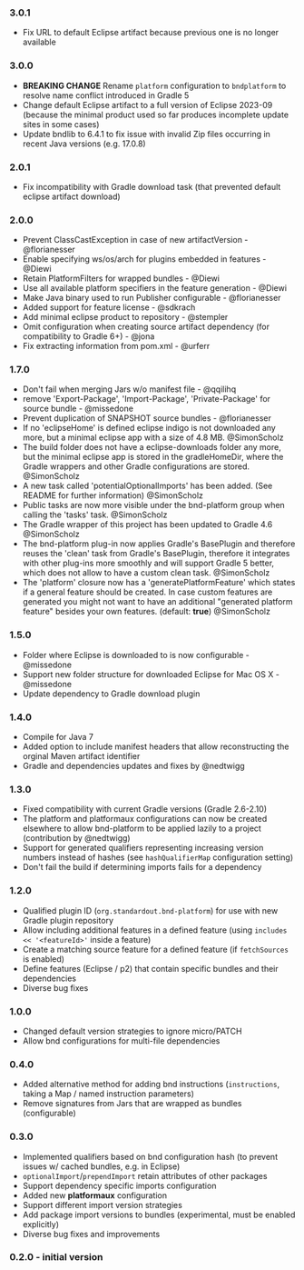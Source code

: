 ### 3.0.1

 - Fix URL to default Eclipse artifact because previous one is no longer available

### 3.0.0

 - **BREAKING CHANGE** Rename `platform` configuration to `bndplatform` to resolve name conflict introduced in Gradle 5
 - Change default Eclipse artifact to a full version of Eclipse 2023-09 (because the minimal product used so far produces incomplete update sites in some cases)
 - Update bndlib to 6.4.1 to fix issue with invalid Zip files occurring in recent Java versions (e.g. 17.0.8)

### 2.0.1

 - Fix incompatibility with Gradle download task (that prevented default eclipse artifact download)

### 2.0.0

 - Prevent ClassCastException in case of new artifactVersion - @florianesser
 - Enable specifying ws/os/arch for plugins embedded in features - @Diewi
 - Retain PlatformFilters for wrapped bundles - @Diewi
 - Use all available platform specifiers in the feature generation - @Diewi
 - Make Java binary used to run Publisher configurable - @florianesser
 - Added support for feature license - @sdkrach
 - Add minimal eclipse product to repository - @stempler
 - Omit configuration when creating source artifact dependency (for compatibility to Gradle 6+) - @jona
 - Fix extracting information from pom.xml - @urferr


### 1.7.0

 - Don't fail when merging Jars w/o manifest file - @qqilihq
 - remove 'Export-Package', 'Import-Package', 'Private-Package' for source bundle - @missedone
 - Prevent duplication of SNAPSHOT source bundles - @florianesser
 - If no 'eclipseHome' is defined eclipse indigo is not downloaded any more, but a minimal eclipse app with a size of 4.8 MB. @SimonScholz
 - The build folder does not have a eclipse-downloads folder any more, but the minimal eclipse app is stored in the gradleHomeDir, where the Gradle wrappers and other Gradle configurations are stored. @SimonScholz
 - A new task called 'potentialOptionalImports' has been added. (See README for further information) @SimonScholz
 - Public tasks are now more visible under the bnd-platform group when calling the 'tasks' task. @SimonScholz
 - The Gradle wrapper of this project has been updated to Gradle 4.6 @SimonScholz
 - The bnd-platform plug-in now applies Gradle's BasePlugin and therefore reuses the 'clean' task from Gradle's BasePlugin, therefore it integrates with other plug-ins more smoothly and will support Gradle 5 better, which does not allow to have a custom clean task. @SimonScholz
 - The 'platform' closure now has a 'generatePlatformFeature' which states if a general feature should be created. In case custom features are generated you might not want to have an additional "generated platform feature" besides your own features. (default: **true**) @SimonScholz


### 1.5.0

 - Folder where Eclipse is downloaded to is now configurable - @missedone
 - Support new folder structure for downloaded Eclipse for Mac OS X - @missedone
 - Update dependency to Gradle download plugin

### 1.4.0

 - Compile for Java 7
 - Added option to include manifest headers that allow reconstructing the orginal Maven artifact identifier
 - Gradle and dependencies updates and fixes by @nedtwigg

### 1.3.0

 - Fixed compatibility with current Gradle versions (Gradle 2.6-2.10)
 - The platform and platformaux configurations can now be created elsewhere to allow bnd-platform to be applied lazily to a project (contribution by @nedtwigg)
 - Support for generated qualifiers representing increasing version numbers instead of hashes (see `hashQualifierMap` configuration setting)
 - Don't fail the build if determining imports fails for a dependency

### 1.2.0

 - Qualified plugin ID (`org.standardout.bnd-platform`) for use with new Gradle plugin repository
 - Allow including additional features in a defined feature (using `includes << '<featureId>'` inside a feature)
 - Create a matching source feature for a defined feature (if `fetchSources` is enabled)
 - Define features (Eclipse / p2) that contain specific bundles and their dependencies
 - Diverse bug fixes

### 1.0.0

 - Changed default version strategies to ignore micro/PATCH
 - Allow bnd configurations for multi-file dependencies

### 0.4.0

 - Added alternative method for adding bnd instructions (`instructions`, taking a Map / named instruction parameters)
 - Remove signatures from Jars that are wrapped as bundles (configurable)

### 0.3.0

 - Implemented qualifiers based on bnd configuration hash (to prevent issues w/ cached bundles, e.g. in Eclipse)
 - `optionalImport`/`prependImport` retain attributes of other packages
 - Support dependency specific imports configuration
 - Added new **platformaux** configuration
 - Support different import version strategies
 - Add package import versions to bundles (experimental, must be enabled explicitly)
 - Diverse bug fixes and improvements

### 0.2.0 - initial version
